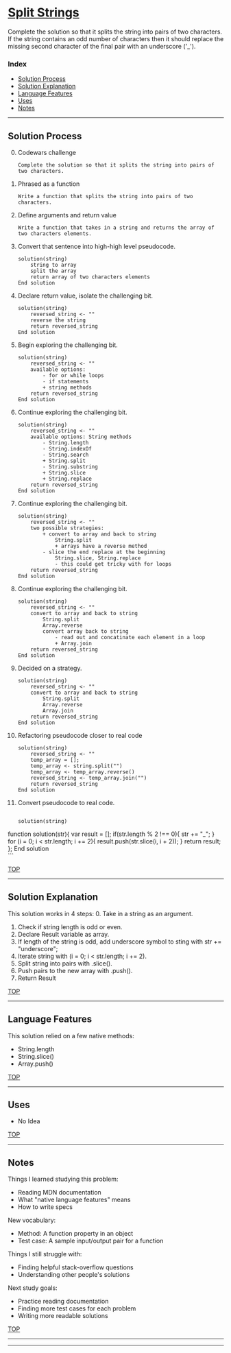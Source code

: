 # [Split Strings](https://www.codewars.com/kata/split-strings)

Complete the solution so that it splits the string into pairs of two characters. If the string contains an odd number of characters then it should replace the missing second character of the final pair with an underscore ('_').

### Index
* [Solution Process](#solution-process)
* [Solution Explanation](#solution-explanation)
* [Language Features](#language-features)
* [Uses](#uses)
* [Notes](#notes)

---

## Solution Process
0. Codewars challenge
    ```
    Complete the solution so that it splits the string into pairs of two characters.
    ```
1. Phrased as a function  
    ```
    Write a function that splits the string into pairs of two characters.
    ```
2. Define arguments and return value   
    ```
    Write a function that takes in a string and returns the array of two characters elements.
    ```
3. Convert that sentence into high-high level pseudocode.
    ```
    solution(string)
        string to array
        split the array
        return array of two characters elements
    End solution
    ```
4. Declare return value, isolate the challenging bit.
    ```
    solution(string)
        reversed_string <- ""
        reverse the string
        return reversed_string
    End solution   
    ```
5. Begin exploring the challenging bit.
    ```
    solution(string)
        reversed_string <- ""
        available options:
            - for or while loops
            - if statements
            + string methods
        return reversed_string
    End solution   
    ```
6. Continue exploring the challenging bit.
    ```
    solution(string)
        reversed_string <- ""
        available options: String methods
            - String.length
            - String.indexOf
            - String.search
            + String.split
            - String.substring
            + String.slice
            + String.replace
        return reversed_string
    End solution   
    ```
7. Continue exploring the challenging bit.
    ```
    solution(string)
        reversed_string <- ""
        two possible strategies:
            + convert to array and back to string
                String.split
                + arrays have a reverse method
            - slice the end replace at the beginning    
                String.slice, String.replace
                - this could get tricky with for loops
        return reversed_string
    End solution   
    ```
8. Continue exploring the challenging bit.
    ```
    solution(string)
        reversed_string <- ""
        convert to array and back to string
            String.split
            Array.reverse
            convert array back to string
                - read out and concatinate each element in a loop
                + Array.join
        return reversed_string
    End solution   
    ```
9. Decided on a strategy.
    ```
    solution(string)
        reversed_string <- ""
        convert to array and back to string
            String.split
            Array.reverse
            Array.join
        return reversed_string
    End solution   
    ```
10. Refactoring pseudocode closer to real code
    ```
    solution(string)
        reversed_string <- ""
        temp_array = [];
        temp_array <- string.split("")
        temp_array <- temp_array.reverse()
        reversed_string <- temp_array.join("")
        return reversed_string
    End solution   
    ```
11. Convert pseudocode to real code.
    ```
    
    solution(string)
function solution(str){
var result = [];
if(str.length % 2 !== 0){
str += "_"; 
}
for (i = 0; i < str.length; i += 2){
result.push(str.slice(i, i + 2));
}
return result;
};
    End solution  
    ```    
    
[TOP](#index)

---

## Solution Explanation

This solution works in 4 steps:
0. Take in a string as an argument.
1. Check if string length is odd or even.
2. Declare Result variable as array.
3. If length of the string is odd, add underscore symbol to sting with str += "underscore"; 
4. Iterate string with (i = 0; i < str.length; i += 2).
5. Split string into pairs with .slice().
6. Push pairs to the new array with .push().
7. Return Result


[TOP](#index)

---

## Language Features

This solution relied on a few native methods:
* String.length
* String.slice()
* Array.push()



[TOP](#index)

---
## Uses


* No Idea


[TOP](#index)

---

## Notes

Things I learned studying this problem:
* Reading MDN documentation
* What "native language features" means
* How to write specs


New vocabulary:
* Method: A function property in an object
* Test case: A sample input/output pair for a function 

Things I still struggle with:
* Finding helpful stack-overflow questions
* Understanding other people's solutions

Next study goals:
* Practice reading documentation
* Finding more test cases for each problem
* Writing more readable solutions


[TOP](#index)

___
___


